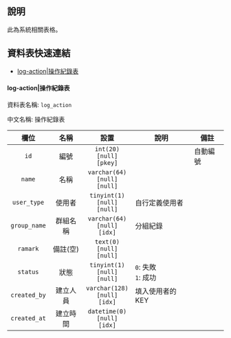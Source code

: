 ## 說明 <!-- omit in toc -->
此為系統相關表格。

## 資料表快速連結<!-- omit in toc -->

- [log-action|操作紀錄表](#log-action%e6%93%8d%e4%bd%9c%e7%b4%80%e9%8c%84%e8%a1%a8)

#### log-action|操作紀錄表

資料表名稱: `log_action`

中文名稱: 操作紀錄表

|     欄位     |   名稱   |                 設置                  | 說明                     | 備註     |
| :----------: | :------: | :-----------------------------------: | ------------------------ | -------- |
|     `id`     |   編號   |   `int(20)`<br>`[null]`<br>`[pkey]`   | &nbsp;                   | 自動編號 |
|    `name`    |   名稱   | `varchar(64)`<br>`[null]`<br>`[null]` | &nbsp;                   | &nbsp;   |
| `user_type`  |  使用者  | `tinyint(1)`<br>`[null]`<br>`[null]`  | 自行定義使用者           | &nbsp;   |
| `group_name` | 群組名稱 | `varchar(64)`<br>`[null]`<br>`[idx]`  | 分組紀錄                 | &nbsp;   |
|   `ramark`   | 備註(空) |   `text(0)`<br>`[null]`<br>`[null]`   | &nbsp;                   | &nbsp;   |
|   `status`   |   狀態   | `tinyint(1)`<br>`[null]`<br>`[null]`  | `0`: 失敗 <br> `1`: 成功 | &nbsp;   |
| `created_by` | 建立人員 | `varchar(128)`<br>`[null]`<br>`[idx]` | 填入使用者的KEY          | &nbsp;   |
| `created_at` | 建立時間 | `datetime(0)`<br>`[null]`<br>`[idx]`  | &nbsp;                   | &nbsp;   |

